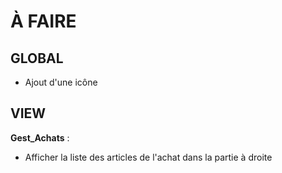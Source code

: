 
<h1>À FAIRE</h1>

<h2>GLOBAL</h2>

* Ajout d'une icône



<h2>VIEW</h2>

<b>Gest_Achats</b> : 

* Afficher la liste des articles de l'achat dans la partie à droite

